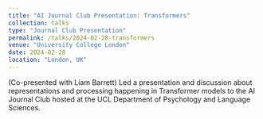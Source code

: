 ```yaml
---
title: "AI Journal Club Presentation: Transformers"
collection: talks
type: "Journal Club Presentation"
permalink: /talks/2024-02-28-transformers
venue: "University College London"
date: 2024-02-28
location: "London, UK"
---
```


(Co-presented with Liam Barrett) 
Led a presentation and discussion about representations and processing happening in Transformer models to the AI Journal Club hosted at the UCL Department of Psychology and Language Sciences. 
